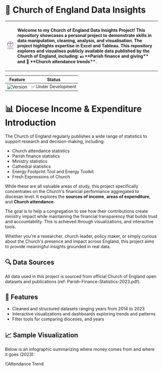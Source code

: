 # 🚀 Church of England Data Insights

<!-- ![License](https://img.shields.io/badge/license-MIT-green) -->

<table>
  <tr>
    <td><img src="/images/Church%20of%20England%20Logo%20Version%202.png" alt="Alt text" width="150"></td>
    <!-- <td><h2>About Me</h2></td> -->
    <td><h4>Welcome to my Church of England Data Insights Project! This repository showcases a personal project to demonstrate skills in data manipulation, cleaning, analysis, and visualisation. The project highlights expertise in Excel and Tableau.
    This repository explores and visualises publicly available data published by the Church of England, including:  💷 **Parish finance and giving** and 📅 **Church attendance trends**. </h4></td>
  </tr>
</table>

| Feature | Status |
|---------|--------|
| ![Version](https://img.shields.io/badge/version-1.0-blue) | ✅ Under Development |

# 📊 Diocese Income & Expenditure Introduction

<!-- - 🏛️ **Parish demographics and structures** -->


The Church of England regularly publishes a wide range of statistics to support research and decision-making, including:

- Church attendance statistics  
- Parish finance statistics  
- Ministry statistics  
- Cathedral statistics  
- Energy Footprint Tool and Energy Toolkit  
- Fresh Expressions of Church  

While these are all valuable areas of study, this project specifically concentrates on the Church's financial performance aggregated to diocesan level. It explores the 
**sources of income**, **areas of expenditure**, and **Church attendance**. 

The goal is to help a congregation to see how their contributions create ministry impact while maintaining the financial transparency that builds trust and accountability. This is achieved through visualizations, and interactive tools. 

Whether you're a researcher, church leader, policy maker, or simply curious about the Church's presence and impact across England, this project aims to provide meaningful insights grounded in real data.

## 🔍 Data Sources
All data used in this project is sourced from official Church of England open datasets and publications (ref: Parish-Finance-Statistics-2023.pdf).

## 🚀 Features

- Cleaned and structured datasets ranging years from 2014 to 2023
- Interactive visualizations and dashboards exploring trends and patterns
- Filter tools for comparing dioceses, and years

## 📈 Sample Visualization
Below is an infographic summarizing where money comes from and where it goes (2023):

![Attendance Trend
